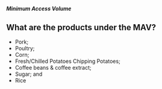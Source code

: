 ##### Minimum Access Volume

## What are the products under the MAV?


 - Pork; 
 - Poultry; 
 - Corn; 
 - Fresh/Chilled Potatoes Chipping Potatoes; 
 - Coffee beans & coffee extract; 
 - Sugar; and 
 - Rice
